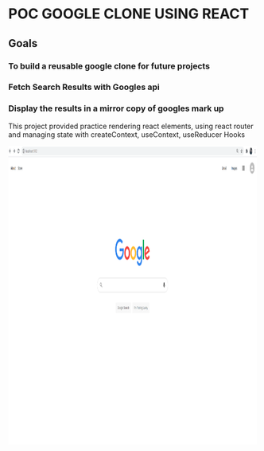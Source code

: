 # POC GOOGLE CLONE USING REACT

## Goals

### To build a reusable google clone for future projects

### Fetch Search Results with Googles api

### Display the results in a mirror copy of googles mark up

This project provided practice rendering react elements,
using react router and managing state with createContext,
useContext, useReducer Hooks


<img src="https://github.com/ajanes780/google_clone/blob/main/pictures/Screenshot.png?raw=true" width="500" height="600">

